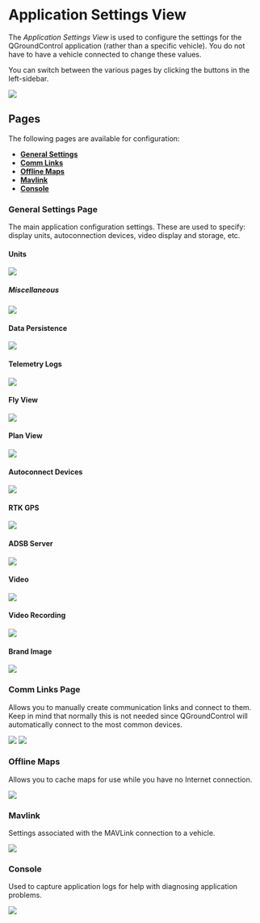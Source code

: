 # Application Settings View

The _Application Settings View_ is used to configure the settings for the QGroundControl application (rather than a specific vehicle). You do not have to have a vehicle connected to change these values.

You can switch between the various pages by clicking the buttons in the left-sidebar.

<img src="/images/reference/reference-qgc-application-settings.png" class="img-responsive img-center" style="max-height:600px;">

## Pages

The following pages are available for configuration:

* **[General Settings](/reference/qgroundcontrol/application-settings-view.md#general-settings-page)**
* **[Comm Links](/reference/qgroundcontrol/application-settings-view.md#comm-links-page)**
* **[Offline Maps](/reference/qgroundcontrol/application-settings-view.md#offline-maps)**
* **[Mavlink](/reference/qgroundcontrol/application-settings-view.md#mavlink)**
* **[Console](l/reference/qgroundcontrol/application-settings-view.md#console)**

### General Settings Page

The main application configuration settings. These are used to specify: display units, autoconnection devices, video display and storage, etc.

#### Units
<img src="/images/reference/reference-qgc-application-settings-general-units.png" class="img-responsive img-center" style="max-height:600px;">

##### Miscellaneous

<img src="/images/reference/reference-qgc-application-settings-general-misc.png" class="img-responsive img-center" style="max-height:600px;">

#### Data Persistence

<img src="/images/reference/reference-qgc-application-settings-general-data-persistence.png" class="img-responsive img-center" style="max-height:600px;">

#### Telemetry Logs

<img src="/images/reference/reference-qgc-application-settings-general-telemetry-logs.png" class="img-responsive img-center" style="max-height:600px;">

#### Fly View

<img src="/images/reference/reference-qgc-application-settings-general-fly-view.png" class="img-responsive img-center" style="max-height:600px;">

#### Plan View

<img src="/images/reference/reference-qgc-application-settings-general-plan-view.png" class="img-responsive img-center" style="max-height:600px;">

#### Autoconnect Devices

<img src="/images/reference/reference-qgc-application-settings-general-autoconnect.png" class="img-responsive img-center" style="max-height:600px;">

#### RTK GPS

<img src="/images/reference/reference-qgc-application-settings-general-rtk.png" class="img-responsive img-center" style="max-height:600px;">

#### ADSB Server

<img src="/images/reference/reference-qgc-application-settings-general-adsb.png" class="img-responsive img-center" style="max-height:600px;">

#### Video

<img src="/images/reference/reference-qgc-application-settings-general-video.png" class="img-responsive img-center" style="max-height:600px;">

#### Video Recording

<img src="/images/reference/reference-qgc-application-settings-general-video-recording.png" class="img-responsive img-center" style="max-height:600px;">

#### Brand Image

<img src="/images/reference/reference-qgc-application-settings-general-brand-image.png" class="img-responsive img-center" style="max-height:600px;">

### Comm Links Page

Allows you to manually create communication links and connect to them. Keep in mind that normally this is not needed since QGroundControl will automatically connect to the most common devices.

<img src="/images/reference/reference-qgc-application-settings-comm-links.png" class="img-responsive img-center" style="max-height:600px;">

<img src="/images/reference/reference-qgc-application-settings-comm-links-udp.png" class="img-responsive img-center" style="max-height:600px;">

### Offline Maps

Allows you to cache maps for use while you have no Internet connection.

<img src="/images/reference/reference-qgc-application-settings-general-offline-maps.png" class="img-responsive img-center" style="max-height:600px;">

### Mavlink

Settings associated with the MAVLink connection to a vehicle.

<img src="/images/reference/reference-qgc-application-settings-mavlink.png" class="img-responsive img-center" style="max-height:600px;">

### Console

Used to capture application logs for help with diagnosing application problems.

<img src="/images/reference/reference-qgc-application-settings-console.png" class="img-responsive img-center" style="max-height:600px;">
